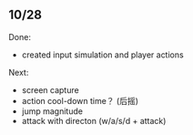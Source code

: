 ## 10/28
Done:
- created input simulation and player actions

Next:
- screen capture
- action cool-down time？ (后摇)
- jump magnitude
- attack with directon (w/a/s/d + attack)
